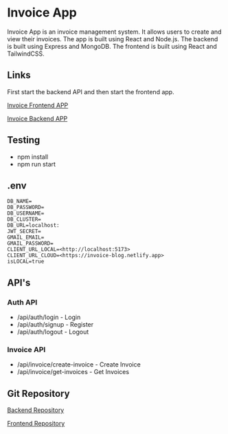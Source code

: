 # Invoice App

Invoice App is an invoice management system. It allows users to create and view their invoices. The app is built using React and Node.js. The backend is built using Express and MongoDB. The frontend is built using React and TailwindCSS.

## Links

First start the backend API and then start the frontend app.

[Invoice Frontend APP](https://invoice-blog.netlify.app/)

[Invoice Backend APP](https://invoice-backend-ruln.onrender.com/)

## Testing

- npm install
- npm run start

## .env

    DB_NAME=
    DB_PASSWORD=
    DB_USERNAME=
    DB_CLUSTER=
    DB_URL=localhost:
    JWT_SECRET=
    GMAIL_EMAIL=
    GMAIL_PASSWORD=
    CLIENT_URL_LOCAL=<http://localhost:5173>
    CLIENT_URL_CLOUD=<https://invoice-blog.netlify.app>
    isLOCAL=true

## API's

### Auth API

- /api/auth/login - Login
- /api/auth/signup - Register
- /api/auth/logout - Logout

### Invoice API

- /api/invoice/create-invoice - Create Invoice
- /api/invoice/get-invoices - Get Invoices

## Git Repository

[Backend Repository](https://github.com/automationblog/invoice_backend)

[Frontend Repository](https://github.com/automationblog/invoice_frontend)
